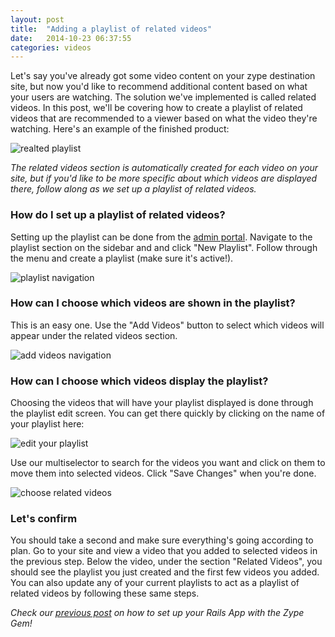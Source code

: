 ```yaml
---
layout: post
title:  "Adding a playlist of related videos"
date:   2014-10-23 06:37:55
categories: videos
---
```

Let's say you've already got some video content on your zype destination site, but now you'd like to recommend
additional content based on what your users are watching. The solution we've implemented is called related videos.
In this post, we'll be covering how to create a playlist of related videos that are recommended to a viewer
based on what the video they're watching. Here's an example of the finished product:

![realted playlist](http://i.imgur.com/QGhFTT1.png)

*The related videos section is automatically created for each video on your site, but if you'd like to be more
specific about which videos are displayed there, follow along as we set up a playlist of related videos.*

### How do I set up a playlist of related videos?

Setting up the playlist can be done from the [admin portal](http://admin.zype.com/). Navigate to the playlist
section on the sidebar and and click "New Playlist". Follow through the menu and create a playlist (make sure it's active!).

![playlist navigation](http://i.imgur.com/2yzWH9X.png)

### How can I choose which videos are shown in the playlist?

This is an easy one. Use the "Add Videos" button to select which videos will appear under the related videos section.

![add videos navigation](http://i.imgur.com/nKIFmTP.png)

### How can I choose which videos display the playlist?

Choosing the videos that will have your playlist displayed is done through the playlist edit screen. You can get there
quickly by clicking on the name of your playlist here:

![edit your playlist](http://i.imgur.com/XSvwXVR.png)

Use our multiselector to search for the videos you want and click on them to move them into selected videos.
Click "Save Changes" when you're done.

![choose related videos](http://i.imgur.com/xE9fM8n.png)

### Let's confirm

You should take a second and make sure everything's going according to plan. Go to your site and view a video
that you added to selected videos in the previous step. Below the video, under the section "Related Videos",
you should see the playlist you just created and the first few videos you added. You can also update any of your
current playlists to act as a playlist of related videos by following these same steps.


*Check our [previous post](http://dev.zype.com/posts/2014/10/10/adding-zype-to-rails/)
on how to set up your Rails App with the Zype Gem!*
